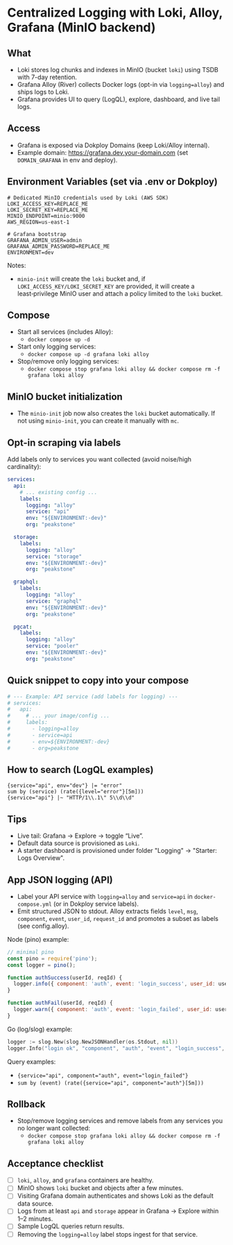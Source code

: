 # Centralized Logging with Loki, Alloy, Grafana (MinIO backend)

What
-
- Loki stores log chunks and indexes in MinIO (bucket `loki`) using TSDB with 7-day retention.
- Grafana Alloy (River) collects Docker logs (opt-in via `logging=alloy`) and ships logs to Loki.
- Grafana provides UI to query (LogQL), explore, dashboard, and live tail logs.

Access
-
- Grafana is exposed via Dokploy Domains (keep Loki/Alloy internal).
- Example domain: https://grafana.dev.your-domain.com (set `DOMAIN_GRAFANA` in env and deploy).

Environment Variables (set via .env or Dokploy)
-
```
# Dedicated MinIO credentials used by Loki (AWS SDK)
LOKI_ACCESS_KEY=REPLACE_ME
LOKI_SECRET_KEY=REPLACE_ME
MINIO_ENDPOINT=minio:9000
AWS_REGION=us-east-1

# Grafana bootstrap
GRAFANA_ADMIN_USER=admin
GRAFANA_ADMIN_PASSWORD=REPLACE_ME
ENVIRONMENT=dev
```

Notes:
- `minio-init` will create the `loki` bucket and, if `LOKI_ACCESS_KEY/LOKI_SECRET_KEY` are provided, it will create a least‑privilege MinIO user and attach a policy limited to the `loki` bucket.

Compose
-
- Start all services (includes Alloy):
  - `docker compose up -d`
- Start only logging services:
  - `docker compose up -d grafana loki alloy`
- Stop/remove only logging services:
  - `docker compose stop grafana loki alloy && docker compose rm -f grafana loki alloy`

MinIO bucket initialization
-
- The `minio-init` job now also creates the `loki` bucket automatically. If not using `minio-init`, you can create it manually with `mc`.

Opt-in scraping via labels
-
Add labels only to services you want collected (avoid noise/high cardinality):

```yaml
services:
  api:
    # ... existing config ...
    labels:
      logging: "alloy"
      service: "api"
      env: "${ENVIRONMENT:-dev}"
      org: "peakstone"

  storage:
    labels:
      logging: "alloy"
      service: "storage"
      env: "${ENVIRONMENT:-dev}"
      org: "peakstone"

  graphql:
    labels:
      logging: "alloy"
      service: "graphql"
      env: "${ENVIRONMENT:-dev}"
      org: "peakstone"

  pgcat:
    labels:
      logging: "alloy"
      service: "pooler"
      env: "${ENVIRONMENT:-dev}"
      org: "peakstone"
```

Quick snippet to copy into your compose
-
```yaml
# --- Example: API service (add labels for logging) ---
# services:
#   api:
#     # ... your image/config ...
#     labels:
#       - logging=alloy
#       - service=api
#       - env=${ENVIRONMENT:-dev}
#       - org=peakstone
```

How to search (LogQL examples)
-
```logql
{service="api", env="dev"} |= "error"
sum by (service) (rate({level="error"}[5m]))
{service="api"} |~ "HTTP/1\\.1\" 5\\d\\d"
```

Tips
-
- Live tail: Grafana → Explore → toggle “Live”.
- Default data source is provisioned as `Loki`.
- A starter dashboard is provisioned under folder "Logging" → "Starter: Logs Overview".

App JSON logging (API)
-
- Label your API service with `logging=alloy` and `service=api` in `docker-compose.yml` (or in Dokploy service labels).
- Emit structured JSON to stdout. Alloy extracts fields `level`, `msg`, `component`, `event`, `user_id`, `request_id` and promotes a subset as labels (see config.alloy).

Node (pino) example:
```js
// minimal pino
const pino = require('pino');
const logger = pino();

function authSuccess(userId, reqId) {
  logger.info({ component: 'auth', event: 'login_success', user_id: userId, request_id: reqId }, 'login ok');
}

function authFail(userId, reqId) {
  logger.warn({ component: 'auth', event: 'login_failed', user_id: userId, request_id: reqId }, 'login failed');
}
```

Go (log/slog) example:
```go
logger := slog.New(slog.NewJSONHandler(os.Stdout, nil))
logger.Info("login ok", "component", "auth", "event", "login_success", "user_id", uid, "request_id", rid)
```

Query examples:
- `{service="api", component="auth", event="login_failed"}`
- `sum by (event) (rate({service="api", component="auth"}[5m]))`

Rollback
-
- Stop/remove logging services and remove labels from any services you no longer want collected:
  - `docker compose stop grafana loki alloy && docker compose rm -f grafana loki alloy`

Acceptance checklist
-
- [ ] `loki`, `alloy`, and `grafana` containers are healthy.
- [ ] MinIO shows `loki` bucket and objects after a few minutes.
- [ ] Visiting Grafana domain authenticates and shows Loki as the default data source.
- [ ] Logs from at least `api` and `storage` appear in Grafana → Explore within 1–2 minutes.
- [ ] Sample LogQL queries return results.
- [ ] Removing the `logging=alloy` label stops ingest for that service.
